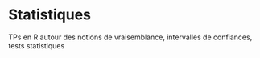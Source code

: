 # Statistiques
TPs en R autour des notions de vraisemblance, intervalles de confiances, tests statistiques

